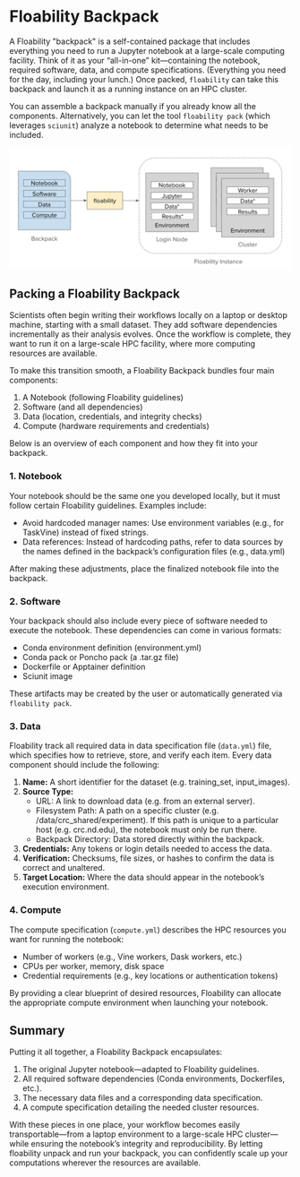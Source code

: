 # Floability Backpack
A Floability "backpack" is a self-contained package that includes everything you need to run a Jupyter notebook at a large-scale computing facility. Think of it as your “all-in-one” kit—containing the notebook, required software, data, and compute specifications. (Everything you need for the day, including your lunch.) Once packed, `floability` can take this backpack and launch it as a running instance on an HPC cluster.

You can assemble a backpack manually if you already know all the components. Alternatively, you can let the tool `floability pack` (which leverages `sciunit`) analyze a notebook to determine what needs to be included.

![](figures/backpack-to-instance.png)

## Packing a Floability Backpack
Scientists often begin writing their workflows locally on a laptop or desktop machine, starting with a small dataset. They add software dependencies incrementally as their analysis evolves. Once the workflow is complete, they want to run it on a large-scale HPC facility, where more computing resources are available.

To make this transition smooth, a Floability Backpack bundles four main components:

1. A Notebook (following Floability guidelines)
2. Software (and all dependencies)
3. Data (location, credentials, and integrity checks)
4. Compute (hardware requirements and credentials)

Below is an overview of each component and how they fit into your backpack.

### 1. Notebook
Your notebook should be the same one you developed locally, but it must follow certain Floability guidelines. Examples include:
- Avoid hardcoded manager names: Use environment variables (e.g., for TaskVine) instead of fixed strings.
- Data references: Instead of hardcoding paths, refer to data sources by the names defined in the backpack’s configuration files (e.g., data.yml)

After making these adjustments, place the finalized notebook file into the backpack.

### 2. Software
Your backpack should also include every piece of software needed to execute the notebook. These dependencies can come in various formats:

- Conda environment definition (environment.yml)
- Conda pack or Poncho pack (a .tar.gz file)
- Dockerfile or Apptainer definition
- Sciunit image

These artifacts may be created by the user or automatically generated via `floability pack`.

### 3. Data
Floability track all required data in data specification file (`data.yml`) file, which specifies how to retrieve, store, and verify each item. Every data component should include the following:
1. **Name:** A short identifier for the dataset (e.g. training_set, input_images).
2. **Source Type:**
    - URL: A link to download data (e.g. from an external server).
    - Filesystem Path: A path on a specific cluster (e.g. /data/crc_shared/experiment). If this path is unique to a particular host (e.g. crc.nd.edu), the notebook must only be run there.
    - Backpack Directory: Data stored directly within the backpack.
3. **Credentials:** Any tokens or login details needed to access the data.
4. **Verification:** Checksums, file sizes, or hashes to confirm the data is correct and unaltered.
5. **Target Location:** Where the data should appear in the notebook’s execution environment.


### 4. Compute
The compute specification (`compute.yml`) describes the HPC resources you want for running the notebook:

- Number of workers (e.g., Vine workers, Dask workers, etc.)
- CPUs per worker, memory, disk space
- Credential requirements (e.g., key locations or authentication tokens)

By providing a clear blueprint of desired resources, Floability can allocate the appropriate compute environment when launching your notebook.

## Summary
Putting it all together, a Floability Backpack encapsulates:

1. The original Jupyter notebook—adapted to Floability guidelines.
2. All required software dependencies (Conda environments, Dockerfiles, etc.).
3. The necessary data files and a corresponding data specification.
4. A compute specification detailing the needed cluster resources.

With these pieces in one place, your workflow becomes easily transportable—from a laptop environment to a large-scale HPC cluster—while ensuring the notebook’s integrity and reproducibility. By letting floability unpack and run your backpack, you can confidently scale up your computations wherever the resources are available.
